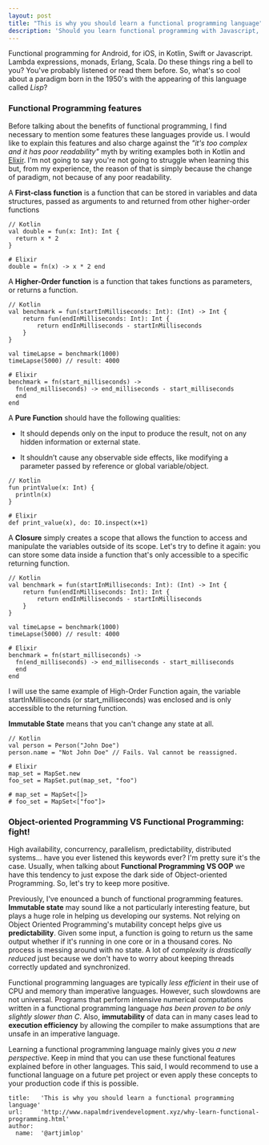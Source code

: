 ```yaml
---
layout: post
title: "This is why you should learn a functional programming language"
description: 'Should you learn functional programming with Javascript, Kotlin, Swift or whatever your language of choice is? The answer is yes!'
---
```


Functional programming for Android, for iOS, in Kotlin, Swift or Javascript. Lambda expressions, monads, Erlang, Scala. Do these things ring a bell to you? You've probably listened or read them before. So, what's so cool about a paradigm born in the 1950's with the appearing of this language called *Lisp*?

### Functional Programming features

Before talking about the benefits of functional programming, I find necessary to mention some features these languages provide us. I would like to explain this features and also charge against the *"it's too complex and it has poor readability"* myth by writing examples both in Kotlin and [Elixir](http://www.napalmdrivendevelopment.xyz/what-is-elixir.html). I'm not going to say you're not going to struggle when learning this but, from my experience, the reason of that is simply because the change of paradigm, not because of any poor readability.

A **First-class function** is a function that can be stored in variables and data structures, passed as arguments to and returned from other higher-order functions

~~~
// Kotlin
val double = fun(x: Int): Int {
  return x * 2
}

# Elixir
double = fn(x) -> x * 2 end
~~~

A **Higher-Order function** is a function that takes functions as parameters, or returns a function.

~~~
// Kotlin
val benchmark = fun(startInMilliseconds: Int): (Int) -> Int {
    return fun(endInMilliseconds: Int): Int {
        return endInMilliseconds - startInMilliseconds
    }
}

val timeLapse = benchmark(1000)
timeLapse(5000) // result: 4000

# Elixir
benchmark = fn(start_milliseconds) ->
  fn(end_milliseconds) -> end_milliseconds - start_milliseconds
  end
end
~~~

A **Pure Function** should have the following qualities:

* It should depends only on the input to produce the result, not on any hidden information or external state.

* It shouldn’t cause any observable side effects, like modifying a parameter passed by reference or global variable/object.

~~~
// Kotlin
fun printValue(x: Int) {
  println(x)
}

# Elixir
def print_value(x), do: IO.inspect(x+1)
~~~

A **Closure** simply creates a scope that allows the function to access and manipulate the variables outside of its scope. Let's try to define it again: you can store some data inside a function that's only accessible to a specific returning function.

~~~
// Kotlin
val benchmark = fun(startInMilliseconds: Int): (Int) -> Int {
    return fun(endInMilliseconds: Int): Int {
        return endInMilliseconds - startInMilliseconds
    }
}

val timeLapse = benchmark(1000)
timeLapse(5000) // result: 4000

# Elixir
benchmark = fn(start_milliseconds) ->
  fn(end_milliseconds) -> end_milliseconds - start_milliseconds
  end
end
~~~

I will use the same example of High-Order Function again, the variable startInMilliseconds (or start_milliseconds) was enclosed and is only accessible to the returning function.

**Immutable State** means that you can't change any state at all.

~~~
// Kotlin
val person = Person("John Doe")
person.name = "Not John Doe" // Fails. Val cannot be reassigned.

# Elixir
map_set = MapSet.new
foo_set = MapSet.put(map_set, "foo")  

# map_set = MapSet<[]>
# foo_set = MapSet<["foo"]>
~~~

### Object-oriented Programming VS Functional Programming: fight!

High availability, concurrency, parallelism, predictability, distributed systems... have you ever listened this keywords ever? I'm pretty sure it's the case. Usually, when talking about **Functional Programming VS OOP** we have this tendency to just expose the dark side of Object-oriented Programming. So, let's try to keep more positive.

Previously, I've enounced a bunch of functional programming features. **Immutable state** may sound like a not particularly interesting feature, but plays a huge role in helping us developing our systems. Not relying on Object Oriented Programming's mutability concept helps give us **predictability**. Given some input, a function is going to return us the same output whether if it's running in one core or in a thousand cores. No process is messing around with no state. A lot of *complexity is drastically reduced* just because we don't have to worry about keeping threads correctly updated and synchronized.

Functional programming languages are typically *less efficient* in their use of CPU and memory than imperative languages. However, such slowdowns are not universal. Programs that perform intensive numerical computations written in a functional programming language *has been proven to be only slightly slower than C*. Also, **immutability** of data can in many cases lead to **execution efficiency** by allowing the compiler to make assumptions that are unsafe in an imperative language.

Learning a functional programming language mainly gives you *a new perspective*. Keep in mind that you can use these functional features explained before in other languages. This said, I would recommend to use a functional language on a future pet project or even apply these concepts to your production code if this is possible.

~~~
title:   'This is why you should learn a functional programming language'
url:     'http://www.napalmdrivendevelopment.xyz/why-learn-functional-programming.html'
author:
  name:  '@artjimlop'
~~~
